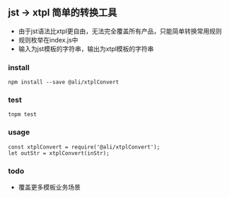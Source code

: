 ## jst -> xtpl 简单的转换工具

* 由于jst语法比xtpl更自由，无法完全覆盖所有产品，只能简单转换常用规则
* 规则枚举在index.js中
* 输入为jst模板的字符串，输出为xtpl模板的字符串

### install
```
npm install --save @ali/xtplConvert
```

### test
```
tnpm test
```

### usage

```
const xtplConvert = require('@ali/xtplConvert');
let outStr = xtplConvert(inStr);
```

### todo

* 覆盖更多模板业务场景

